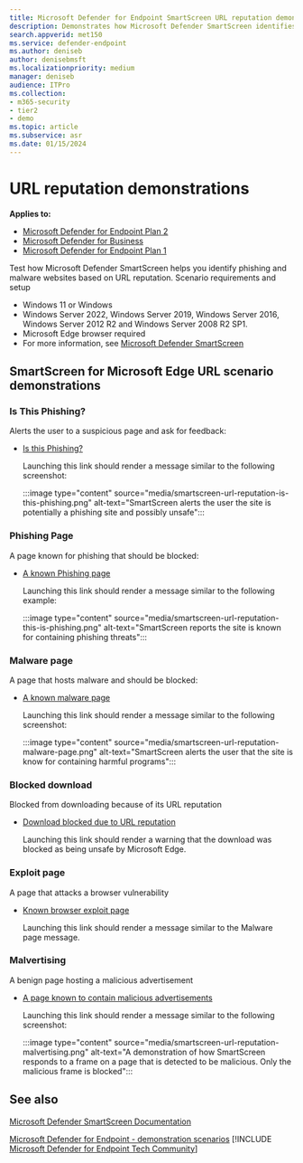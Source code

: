 ```yaml
---
title: Microsoft Defender for Endpoint SmartScreen URL reputation demonstrations
description: Demonstrates how Microsoft Defender SmartScreen identifies phishing and malware websites based on URL reputation.
search.appverid: met150
ms.service: defender-endpoint
ms.author: deniseb
author: denisebmsft
ms.localizationpriority: medium
manager: deniseb
audience: ITPro
ms.collection:
- m365-security
- tier2
- demo
ms.topic: article
ms.subservice: asr
ms.date: 01/15/2024
---
```


# URL reputation demonstrations

**Applies to:**

- [Microsoft Defender for Endpoint Plan 2](microsoft-defender-endpoint.md)
- [Microsoft Defender for Business](https://www.microsoft.com/security/business/endpoint-security/microsoft-defender-business)
- [Microsoft Defender for Endpoint Plan 1](microsoft-defender-endpoint.md)

Test how Microsoft Defender SmartScreen helps you identify phishing and malware websites based on URL reputation.
Scenario requirements and setup

- Windows 11 or Windows
- Windows Server 2022, Windows Server 2019, Windows Server 2016, Windows Server 2012 R2 and Windows Server 2008 R2 SP1.
- Microsoft Edge browser required
- For more information, see [Microsoft Defender SmartScreen](/windows/security/threat-protection/microsoft-defender-smartscreen/microsoft-defender-smartscreen-overview)

## SmartScreen for Microsoft Edge URL scenario demonstrations

### Is This Phishing?

Alerts the user to a suspicious page and ask for feedback:

- [Is this Phishing?](https://demo.smartscreen.msft.net/other/areyousure.html)

  Launching this link should render a message similar to the following screenshot:

  :::image type="content" source="media/smartscreen-url-reputation-is-this-phishing.png" alt-text="SmartScreen alerts the user the site is potentially a phishing site and possibly unsafe":::

### Phishing Page

A page known for phishing that should be blocked:

- [A known Phishing page](https://demo.smartscreen.msft.net/phishingdemo.html)

  Launching this link should render a message similar to the following example:

  :::image type="content" source="media/smartscreen-url-reputation-this-is-phishing.png" alt-text="SmartScreen reports the site is known for containing phishing threats":::

### Malware page

A page that hosts malware and should be blocked:

- [A known malware page](https://demo.smartscreen.msft.net/other/malware.html)

  Launching this link should render a message similar to the following screenshot:

  :::image type="content" source="media/smartscreen-url-reputation-malware-page.png" alt-text="SmartScreen alerts the user that the site is know for containing harmful programs":::

### Blocked download

Blocked from downloading because of its URL reputation

- [Download blocked due to URL reputation](https://demo.smartscreen.msft.net/download/malwaredemo/freevideo.exe)

  Launching this link should render a warning that the download was blocked as being unsafe by Microsoft Edge.

### Exploit page

A page that attacks a browser vulnerability

- [Known browser exploit page](https://demo.smartscreen.msft.net/other/exploit.html)

  Launching this link should render a message similar to the Malware page message.

### Malvertising

A benign page hosting a malicious advertisement

- [A page known to contain malicious advertisements](https://demo.smartscreen.msft.net/other/exploit_frame.html)

  Launching this link should render a message similar to the following screenshot:

  :::image type="content" source="media/smartscreen-url-reputation-malvertising.png" alt-text="A demonstration of how SmartScreen responds to a frame on a page that is detected to be malicious. Only the malicious frame is blocked":::

## See also

[Microsoft Defender SmartScreen Documentation](/windows/security/threat-protection/microsoft-defender-smartscreen/microsoft-defender-smartscreen-overview)

[Microsoft Defender for Endpoint - demonstration scenarios](defender-endpoint-demonstrations.md)
[!INCLUDE [Microsoft Defender for Endpoint Tech Community](../includes/defender-mde-techcommunity.md)]
